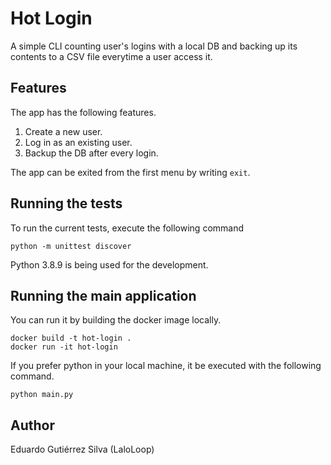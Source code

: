 # Hot Login

A simple CLI counting user's logins with a local DB and backing up its contents to a CSV file everytime a user access
it.

## Features

The app has the following features.

1. Create a new user.
2. Log in as an existing user.
3. Backup the DB after every login.

The app can be exited from the first menu by writing `exit`.

## Running the tests

To run the current tests, execute the following command

```shell
python -m unittest discover
```

Python 3.8.9 is being used for the development.

## Running the main application

You can run it by building the docker image locally.
```shell
docker build -t hot-login .
docker run -it hot-login
```

If you prefer python in your local machine, it be executed with the following command.

```shell
python main.py
```

## Author

Eduardo Gutiérrez Silva (LaloLoop)